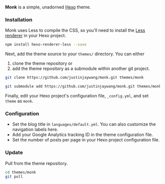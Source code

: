 **Monk** is a simple, unadorned [Hexo](http://hexo.io/) theme.

### Installation

Monk uses Less to compile the CSS, so you'll need to install the [Less renderer](https://github.com/hexojs/hexo-renderer-less) in your Hexo project.

``` bash
npm install hexo-renderer-less --save
```

Next, add the theme source to your `themes/` directory. You can either

1. clone the theme repository or 
2. add the theme repository as a submodule within another git project.

``` bash
git clone https://github.com/justinjaywang/monk.git themes/monk
```

``` bash
git submodule add https://github.com/justinjaywang/monk.git themes/monk
```

Finally, edit your Hexo project's configuration file, `_config.yml`, and set `theme` as `monk`.

### Configuration

- Set the blog title in `languages/default.yml`. You can also customize the navigation labels here.
- Add your Google Analytics tracking ID in the theme configuration file.
- Set the number of posts per page in your Hexo project configuration file.

### Update

Pull from the theme repository.

``` bash
cd themes/monk
git pull
```
